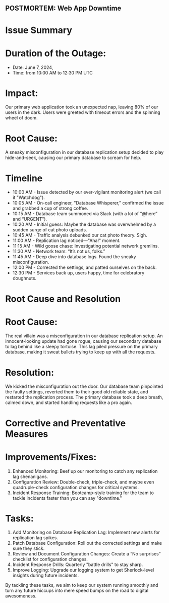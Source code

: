 ## POSTMORTEM: Web App Downtime
# Issue Summary
# Duration of the Outage: 
* Date: June 7, 2024, 
* Time: from 10:00 AM to 12:30 PM UTC

# Impact: 
Our primary web application took an unexpected nap, leaving 80% of our users in the dark. Users were greeted with timeout errors and the spinning wheel of doom.

# Root Cause: 
A sneaky misconfiguration in our database replication setup decided to play hide-and-seek, causing our primary database to scream for help.

# Timeline
* 10:00 AM - Issue detected by our ever-vigilant monitoring alert (we call it "Watchdog").
* 10:05 AM - On-call engineer, "Database Whisperer," confirmed the issue and grabbed a cup of strong coffee.
* 10:15 AM - Database team summoned via Slack (with a lot of “@here” and “URGENT”).
* 10:20 AM - Initial guess: Maybe the database was overwhelmed by a sudden surge of cat photo uploads.
* 10:45 AM - Traffic analysis debunked our cat photo theory. Sigh.
* 11:00 AM - Replication lag noticed—"Aha!" moment.
* 11:15 AM - Wild goose chase: Investigating potential network gremlins.
* 11:30 AM - Network team: “It’s not us, folks.”
* 11:45 AM - Deep dive into database logs. Found the sneaky misconfiguration.
* 12:00 PM - Corrected the settings, and patted ourselves on the back.
* 12:30 PM - Services back up, users happy, time for celebratory doughnuts.

# Root Cause and Resolution
# Root Cause: 
The real villain was a misconfiguration in our database replication setup. An innocent-looking update had gone rogue, causing our secondary database to lag behind like a sleepy tortoise. This lag piled pressure on the primary database, making it sweat bullets trying to keep up with all the requests.

# Resolution: 
We kicked the misconfiguration out the door. Our database team pinpointed the faulty settings, reverted them to their good old reliable state, and restarted the replication process. The primary database took a deep breath, calmed down, and started handling requests like a pro again.

# Corrective and Preventative Measures
# Improvements/Fixes:
1. Enhanced Monitoring: Beef up our monitoring to catch any replication lag shenanigans.
2. Configuration Review: Double-check, triple-check, and maybe even quadruple-check configuration changes for critical systems.
3. Incident Response Training: Bootcamp-style training for the team to tackle incidents faster than you can say "downtime."

# Tasks:
1. Add Monitoring on Database Replication Lag: Implement new alerts for replication lag spikes.
2. Patch Database Configuration: Roll out the corrected settings and make sure they stick.
3. Review and Document Configuration Changes: Create a “No surprises” checklist for configuration changes.
4. Incident Response Drills: Quarterly "battle drills" to stay sharp.
5. Improve Logging: Upgrade our logging system to get Sherlock-level insights during future incidents.

By tackling these tasks, we aim to keep our system running smoothly and turn any future hiccups into mere speed bumps on the road to digital awesomeness.
